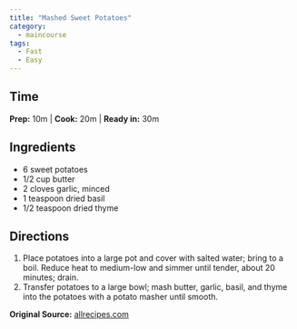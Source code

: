 ```yaml
---
title: "Mashed Sweet Potatoes"
category:
  - maincourse
tags:
  - Fast
  - Easy
---
```


## Time
**Prep:** 10m | **Cook:** 20m | **Ready in:** 30m

## Ingredients
* 6 sweet potatoes 
* 1/2 cup butter
* 2 cloves garlic, minced
* 1 teaspoon dried basil
* 1/2 teaspoon dried thyme

## Directions
1. Place potatoes into a large pot and cover with salted water; bring to a boil. Reduce heat to medium-low and simmer until tender, about 20 minutes; drain.
2. Transfer potatoes to a large bowl; mash butter, garlic, basil, and thyme into the potatoes with a potato masher until smooth.

**Original Source:** [allrecipes.com](https://www.allrecipes.com/recipe/238536/quick-and-easy-mashed-sweet-potatoes/)
